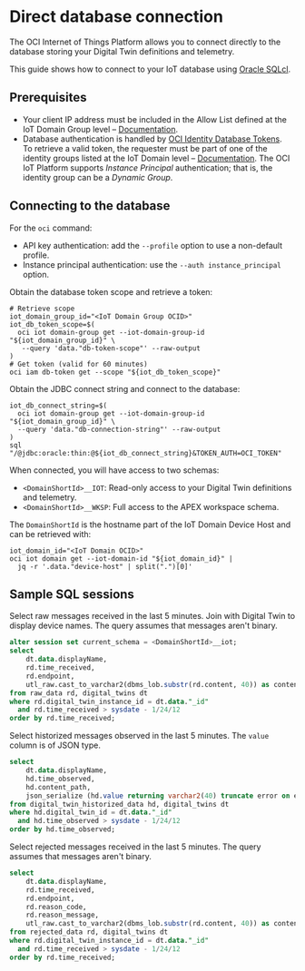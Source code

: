 # Direct database connection

The OCI Internet of Things Platform allows you to connect directly to the
database storing your Digital Twin definitions and telemetry.

This guide shows how to connect to your IoT database using
[Oracle SQLcl](https://www.oracle.com/database/sqldeveloper/technologies/sqlcl/).

## Prerequisites

<!-- markdownlint-disable MD013 -->
- Your client IP address must be included in the Allow List defined at the IoT
  Domain Group level – [Documentation](.).
- Database authentication is handled by
  [OCI Identity Database Tokens](https://docs.oracle.com/en/cloud/paas/autonomous-database/serverless/adbsb/iam-access-database.html#GUID-CFC74EAF-E887-4B1F-9E9A-C956BCA0BEA9).  
  To retrieve a valid token, the requester must be part of one of the identity
  groups listed at the IoT Domain level – [Documentation](.).
  The OCI IoT Platform supports _Instance Principal_ authentication; that is,
  the identity group can be a _Dynamic Group_.
<!-- markdownlint-enable MD013 -->

## Connecting to the database

For the `oci` command:

- API key authentication: add the `--profile` option to use a non-default profile.
- Instance principal authentication: use the `--auth instance_principal` option.

Obtain the database token scope and retrieve a token:

```shell
# Retrieve scope
iot_domain_group_id="<IoT Domain Group OCID>"
iot_db_token_scope=$(
  oci iot domain-group get --iot-domain-group-id "${iot_domain_group_id}" \
   --query 'data."db-token-scope"' --raw-output
)
# Get token (valid for 60 minutes)
oci iam db-token get --scope "${iot_db_token_scope}"
```

Obtain the JDBC connect string and connect to the database:

```shell
iot_db_connect_string=$(
  oci iot domain-group get --iot-domain-group-id "${iot_domain_group_id}" \
  --query 'data."db-connection-string"' --raw-output
)
sql "/@jdbc:oracle:thin:@${iot_db_connect_string}&TOKEN_AUTH=OCI_TOKEN"
```

When connected, you will have access to two schemas:

- `<DomainShortId>__IOT`: Read-only access to your Digital Twin definitions and telemetry.
- `<DomainShortId>__WKSP`: Full access to the APEX workspace schema.

The `DomainShortId` is the hostname part of the IoT Domain Device Host and
can be retrieved with:

```shell
iot_domain_id="<IoT Domain OCID>"
oci iot domain get --iot-domain-id "${iot_domain_id}" |
  jq -r '.data."device-host" | split(".")[0]'
```

## Sample SQL sessions

Select raw messages received in the last 5 minutes. Join with Digital Twin
to display device names. The query assumes that messages aren't binary.

```sql
alter session set current_schema = <DomainShortId>__iot;
select
    dt.data.displayName,
    rd.time_received,
    rd.endpoint,
    utl_raw.cast_to_varchar2(dbms_lob.substr(rd.content, 40)) as content
from raw_data rd, digital_twins dt
where rd.digital_twin_instance_id = dt.data."_id"
  and rd.time_received > sysdate - 1/24/12
order by rd.time_received;
```

Select historized messages observed in the last 5 minutes. The `value` column
is of JSON type.

```sql
select
    dt.data.displayName,
    hd.time_observed,
    hd.content_path,
    json_serialize (hd.value returning varchar2(40) truncate error on error) as value
from digital_twin_historized_data hd, digital_twins dt
where hd.digital_twin_id = dt.data."_id"
  and hd.time_observed > sysdate - 1/24/12
order by hd.time_observed;
```

Select rejected messages received in the last 5 minutes. The query assumes that
messages aren't binary.

```sql
select
    dt.data.displayName,
    rd.time_received,
    rd.endpoint,
    rd.reason_code,
    rd.reason_message,
    utl_raw.cast_to_varchar2(dbms_lob.substr(rd.content, 40)) as content
from rejected_data rd, digital_twins dt
where rd.digital_twin_instance_id = dt.data."_id"
  and rd.time_received > sysdate - 1/24/12
order by rd.time_received;
```
